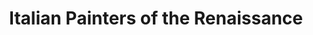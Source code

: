 ---
ref: sol-030-0074
title: "Italian Painters of the Renaissance"
author_name: ["Elaine Lustig Cohen"]
publisher: ["Meridian Books"]
year: "y1957"
origin: ["United-States"]
formats: ["book-cover"]
disciplines: [graphic-design]
tags:
layout: artifact
status: ["ready"]
published: false
int_published: false
image_count:
date_added: 2023-06-16
batch:
---